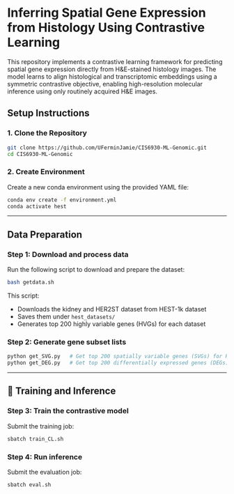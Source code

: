 # Inferring Spatial Gene Expression from Histology Using Contrastive Learning

This repository implements a contrastive learning framework for predicting spatial gene expression directly from H&E-stained histology images. The model learns to align histological and transcriptomic embeddings using a symmetric contrastive objective, enabling high-resolution molecular inference using only routinely acquired H&E images.


## Setup Instructions

### 1. Clone the Repository

```bash
git clone https://github.com/UFerminJamie/CIS6930-ML-Genomic.git
cd CIS6930-ML-Genomic
```

### 2. Create Environment

Create a new conda environment using the provided YAML file:

```bash
conda env create -f environment.yml
conda activate hest
```

---

## Data Preparation

### Step 1: Download and process data

Run the following script to download and prepare the dataset:

```bash
bash getdata.sh
```

This script:
- Downloads the kidney and HER2ST dataset from HEST-1k dataset
- Saves them under `hest_datasets/`
- Generates top 200 highly variable genes (HVGs) for each dataset

### Step 2: Generate gene subset lists

```bash
python get_SVG.py   # Get top 200 spatially variable genes (SVGs) for HER2ST
python get_DEG.py   # Get top 200 differentially expressed genes (DEGs) for HER2ST
```

---

## 🚀 Training and Inference

### Step 3: Train the contrastive model

Submit the training job:

```bash
sbatch train_CL.sh
```

### Step 4: Run inference

Submit the evaluation job:

```bash
sbatch eval.sh
```


